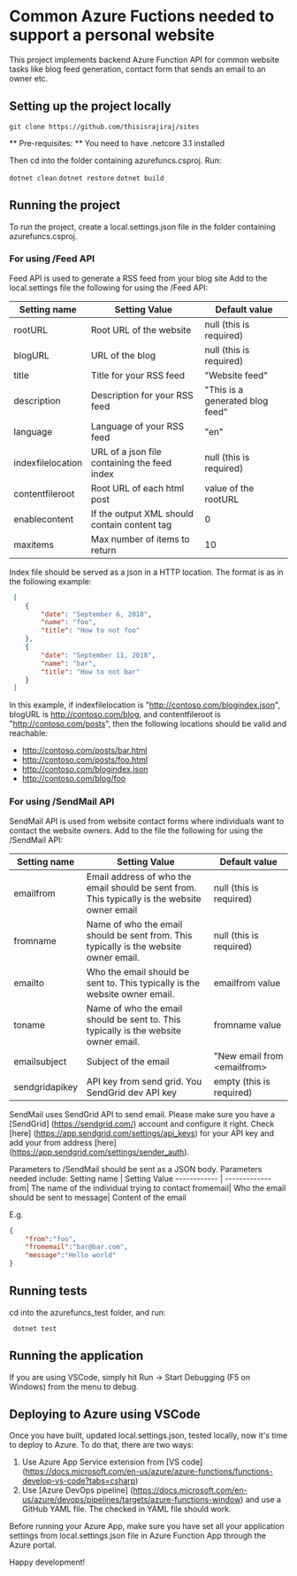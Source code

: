 
# Common Azure Fuctions needed to support a personal website
This project implements backend Azure Function API for common website tasks
like blog feed generation, contact form that sends an email to an owner etc.


## Setting up the project locally
`` git clone https://github.com/thisisrajiraj/sites ``

** Pre-requisites: ** You need to have .netcore 3.1 installed 

Then cd into the folder containing azurefuncs.csproj. Run:

`` dotnet clean ``
`` dotnet restore ``
`` dotnet build ``

## Running the project
To run the project, create a local.settings.json file in the folder containing azurefuncs.csproj.

### For using /Feed API
Feed API is used to generate a RSS feed from your blog site
Add to the local.settings file the following for using the /Feed API:

Setting name | Setting Value| Default value
------------ | -------------| -------------
rootURL| Root URL of the website| null (this is required)
blogURL| URL of the blog| null (this is required)
title| Title for your RSS feed| "Website feed" 
description| Description for your RSS feed| "This is a generated blog feed" 
language| Language of your RSS feed| "en"
indexfilelocation| URL of a json file containing the feed index| null (this is required)
contentfileroot| Root URL of each html post| value of the rootURL
enablecontent| If the output XML should contain content tag| 0
maxitems| Max number of items to return | 10

Index file should be served as a json in a HTTP location. The format 
is as in the following example:
```json
 [
    {
        "date": "September 6, 2018",
        "name": "foo",
        "title": "How to not foo"
    },
    {
        "date": "September 11, 2018",
        "name": "bar",
        "title": "How to not bar"
    }
 ]
 ```
 In this example, if indexfilelocation is "http://contoso.com/blogindex.json",
 blogURL is  http://contoso.com/blog, and contentfileroot  is
 "http://contoso.com/posts", then the following locations should be valid and reachable:

 * http://contoso.com/posts/bar.html
 * http://contoso.com/posts/foo.html
 * http://contoso.com/blogindex.json
 *  http://contoso.com/blog/foo

### For using /SendMail API
SendMail API is used from website contact forms where individuals
want to contact the website owners.
Add to the file the following for using the /SendMail API:

Setting name | Setting Value| Default value
------------ | -------------| -------------
emailfrom| Email address of who the email should be sent from. This typically is the website owner email| null (this is required)
fromname| Name of who the email should be sent from. This typically is the website owner email.| null (this is required)
emailto| Who the email should be sent to.  This typically is the website owner email.| emailfrom value
toname| Name of who the email should be sent to. This typically is the website owner email.| fromname value
emailsubject| Subject of the email| "New email from &lt;emailfrom&gt;
sendgridapikey| API key from send grid. You SendGrid dev API key | empty (this is required)

SendMail uses SendGrid API to send email. Please make sure you 
have a [SendGrid] (https://sendgrid.com/) account and configure it right.
Check [here] (https://app.sendgrid.com/settings/api_keys) for your API key
and add your from address [here] (https://app.sendgrid.com/settings/sender_auth).

Parameters to /SendMail should be sent as a JSON body. Parameters needed include:
Setting name | Setting Value
------------ | -------------
from| The name of the individual trying to contact
fromemail| Who the email should be sent to
message| Content of the email

E.g.
``` json
{
    "from":"foo",
    "fromemail":"bar@bar.com",
    "message":"Hello world"
}
```
## Running tests
cd into the azurefuncs_test folder, and run:

`` dotnet test``

## Running the application

If you are using VSCode, simply hit Run -> Start 
Debugging (F5 on Windows) from the menu to debug.

## Deploying to Azure using VSCode
Once you have built, updated local.settings.json, tested locally, now it's
time to deploy to Azure. To do that, there are two ways:

1. Use Azure App Service extension from [VS code] (https://docs.microsoft.com/en-us/azure/azure-functions/functions-develop-vs-code?tabs=csharp)
2. Use [Azure DevOps pipeline] (https://docs.microsoft.com/en-us/azure/devops/pipelines/targets/azure-functions-window)
and use a GitHub YAML file. The checked in YAML file should work.

Before running your Azure App, make sure you have set all your application
settings from local.settings.json file in Azure Function App through the 
Azure portal.

Happy development!